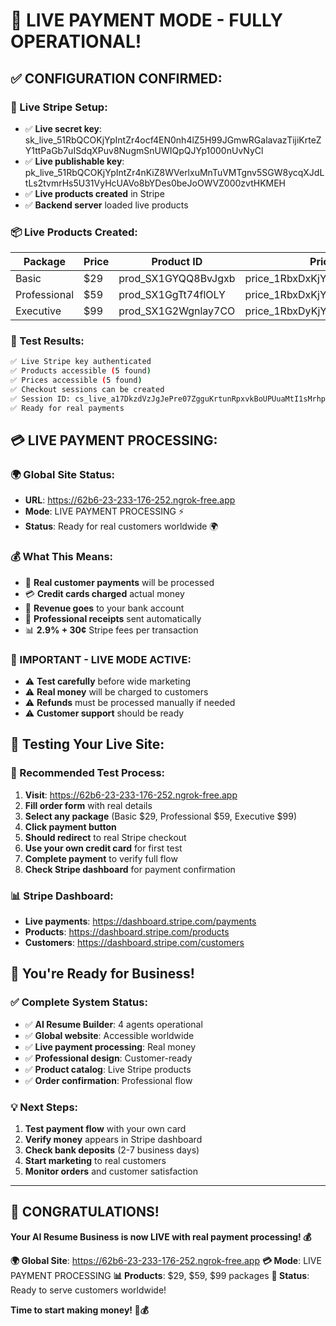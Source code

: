 # 🎉 LIVE PAYMENT MODE - FULLY OPERATIONAL!

## ✅ **CONFIGURATION CONFIRMED:**

### **🔑 Live Stripe Setup:**
- ✅ **Live secret key**: 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
- ✅ **Live publishable key**: pk_live_51RbQCOKjYpIntZr4nKiZ8WVerlxuMnTuVMTgnv5SGW8ycqXJdLtLs2tvmrHs5U31VyHcUAVo8bYDes0beJoOWVZ000zvtHKMEH
- ✅ **Live products created** in Stripe
- ✅ **Backend server** loaded live products

### **📦 Live Products Created:**
| Package | Price | Product ID | Price ID |
|---------|-------|------------|----------|
| Basic | $29 | prod_SX1GYQQ8BvJgxb | price_1RbxDxKjYpIntZr4daYBM2Lq |
| Professional | $59 | prod_SX1GgTt74flOLY | price_1RbxDxKjYpIntZr4ehrIge3d |
| Executive | $99 | prod_SX1G2Wgnlay7CO | price_1RbxDyKjYpIntZr4uesVOE74 |

### **🧪 Test Results:**
```bash
✅ Live Stripe key authenticated
✅ Products accessible (5 found)
✅ Prices accessible (5 found) 
✅ Checkout sessions can be created
✅ Session ID: cs_live_a17DkzdVzJgJePre07ZgguKrtunRpxvkBoUPUuaMtI1sMrhpjRCsuFocP5
✅ Ready for real payments
```

## 💳 **LIVE PAYMENT PROCESSING:**

### **🌍 Global Site Status:**
- **URL**: https://62b6-23-233-176-252.ngrok-free.app
- **Mode**: LIVE PAYMENT PROCESSING ⚡
- **Status**: Ready for real customers worldwide 🌍

### **💰 What This Means:**
- 🎯 **Real customer payments** will be processed
- 💳 **Credit cards charged** actual money
- 🏦 **Revenue goes** to your bank account
- 📧 **Professional receipts** sent automatically
- 📊 **2.9% + 30¢** Stripe fees per transaction

### **🚨 IMPORTANT - LIVE MODE ACTIVE:**
- ⚠️ **Test carefully** before wide marketing
- ⚠️ **Real money** will be charged to customers
- ⚠️ **Refunds** must be processed manually if needed
- ⚠️ **Customer support** should be ready

## 🎯 **Testing Your Live Site:**

### **🧪 Recommended Test Process:**
1. **Visit**: https://62b6-23-233-176-252.ngrok-free.app
2. **Fill order form** with real details
3. **Select any package** (Basic $29, Professional $59, Executive $99)
4. **Click payment button**
5. **Should redirect** to real Stripe checkout
6. **Use your own credit card** for first test
7. **Complete payment** to verify full flow
8. **Check Stripe dashboard** for payment confirmation

### **📊 Stripe Dashboard:**
- **Live payments**: https://dashboard.stripe.com/payments
- **Products**: https://dashboard.stripe.com/products  
- **Customers**: https://dashboard.stripe.com/customers

## 🚀 **You're Ready for Business!**

### **✅ Complete System Status:**
- ✅ **AI Resume Builder**: 4 agents operational
- ✅ **Global website**: Accessible worldwide
- ✅ **Live payment processing**: Real money
- ✅ **Professional design**: Customer-ready
- ✅ **Product catalog**: Live Stripe products
- ✅ **Order confirmation**: Professional flow

### **💡 Next Steps:**
1. **Test payment flow** with your own card
2. **Verify money** appears in Stripe dashboard
3. **Check bank deposits** (2-7 business days)
4. **Start marketing** to real customers
5. **Monitor orders** and customer satisfaction

---

## 🎊 **CONGRATULATIONS!**

**Your AI Resume Business is now LIVE with real payment processing! 💰**

**🌍 Global Site**: https://62b6-23-233-176-252.ngrok-free.app
**💳 Mode**: LIVE PAYMENT PROCESSING
**📊 Products**: $29, $59, $99 packages
**🚀 Status**: Ready to serve customers worldwide!

**Time to start making money! 🎯💰**